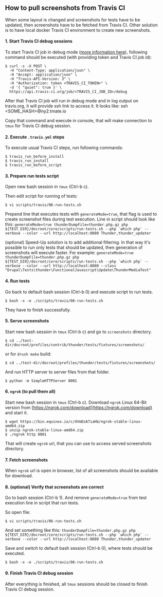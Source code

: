 ## How to pull screenshots from Travis CI

When some layout is changed and screenshots for tests have to be updated, then screenshots have to be fetched from Travis CI.
Other solution is to have local docker Travis CI environment to create new screenshots.

#### 1. Start Travis CI debug sessions

To start Travis CI job in debug mode ([more information here](https://docs.travis-ci.com/user/running-build-in-debug-mode/#Restarting-a-job-in-debug-mode-via-API)), following command should be executed (with providing token and Travis CI job id):

```
$ curl -s -X POST \
  -H "Content-Type: application/json" \
  -H "Accept: application/json" \
  -H "Travis-API-Version: 3" \
  -H "Authorization: token <TRAVIS_CI_TOKEN>" \
  -d '{ "quiet": true }' \
  https://api.travis-ci.org/job/<TRAVIS_CI_JOB_ID>/debug
```

After that Travis CI job will run in debug mode and in log output on travis.org, it will provide ssh link to access it.
It looks like: ssh <SOME_HASH>@ny2.tmate.io

Copy that command and execute in console, that will make connection to `tmux` for Travis CI debug session.

#### 2. Execute `.travis.yml` steps

To execute usual Travis CI steps, run following commands:

```
$ travis_run_before_install
$ travis_run_install
$ travis_run_before_script
```

#### 3. Prepare run tests script

Open new bash session in `tmux` (Ctrl-b c).

Then edit script for running of tests:
```
$ vi scripts/travis/06-run-tests.sh
```

Prepend line that executes tests with `generateMode=true`, that flag is used to create screenshot files during test execution. Line in script should look like this: ```generateMode=true thunderDumpFile=thunder.php.gz php ${TEST_DIR}/docroot/core/scripts/run-tests.sh --php `which php` --verbose --color --url http://localhost:8080 Thunder,thunder_updater```

(optional) Speed-Up solution is to add additional filtering. In that way it's possible to run only tests that should be updated, then generation of screenshots will execute faster.
For example: ```generateMode=true thunderDumpFile=thunder.php.gz php ${TEST_DIR}/docroot/core/scripts/run-tests.sh --php `which php` --verbose --color --url http://localhost:8080 --class "Drupal\Tests\thunder\FunctionalJavascript\Update\ThunderMediaTest"```

#### 4. Run tests

Go back to default bash session (Ctrl-b 0) and execute script to run tests.
```
$ bash -x -e ./scripts/travis/06-run-tests.sh
```

They have to finish successfully.

#### 5. Serve screenshots

Start new bash session in `tmux` (Ctrl-b c) and go to `screenshots` directory.

```
$ cd ../test-dir/docroot/profiles/contrib/thunder/tests/fixtures/screenshots/
```
or for `drush make` build:
```
$ cd ../test-dir/docroot/profiles/thunder/tests/fixtures/screenshots/
```

And run HTTP server to server files from that folder.
```
$ python -m SimpleHTTPServer 8001
```

#### 6. `ngrok` (to pull them all)

Start new bash session in `tmux` (Ctrl-b c).
Download `ngrok` Linux 64-Bit version from [https://ngrok.com/download](https://ngrok.com/download) and start it.

```
$ wget https://bin.equinox.io/c/4VmDzA7iaHb/ngrok-stable-linux-amd64.zip
$ unzip ngrok-stable-linux-amd64.zip
$ ./ngrok http 8001
```

That will create `ngrok` url, that you can use to access served screenshots directory.

#### 7. Fetch screenshots

When `ngrok` url is open in browser, list of all screenshots should be available for download.

#### 8. (optional) Verify that screenshots are correct

Go to bash session (Ctrl-b 1).
And remove `generateMode=true` from test execution line in script that run tests.

So open file:
```
$ vi scripts/travis/06-run-tests.sh
```

And set something like this: ```thunderDumpFile=thunder.php.gz php ${TEST_DIR}/docroot/core/scripts/run-tests.sh --php `which php` --verbose --color --url http://localhost:8080 Thunder,thunder_updater```

Save and switch to default bash session (Ctrl-b 0), where tests should be executed.
```
$ bash -x -e ./scripts/travis/06-run-tests.sh
```

#### 9. Finish Travis CI debug session

After everything is finished, all `tmux` sessions should be closed to finish Travis CI debug session.
